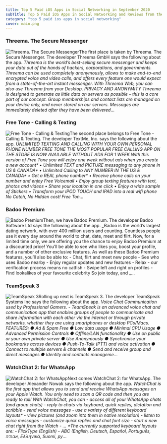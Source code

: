 ```yaml
---
title: Top 5 Paid iOS Apps in Social Networking in September 2020
subTitle: Top 5 Paid iOS Apps in Social Networking and Reviews from the AppStore in September 2020.
category: "top 5 paid ios apps in social networking"
cover: main.png
---
```


### Threema. The Secure Messenger

![Threema. The Secure Messenger](https://is5-ssl.mzstatic.com/image/thumb/Purple114/v4/eb/57/6d/eb576d47-6bd6-729e-8b00-1428602e4cb4/AppIcon-0-0-1x_U007emarketing-0-0-0-10-0-0-sRGB-0-0-0-GLES2_U002c0-512MB-85-220-0-0.png/100x100bb.png)The first place is taken by Threema. The Secure Messenger. The developer Threema GmbH says the following about the app. _Threema is the world’s best-selling secure messenger and keeps your data out of the hands of hackers, corporations, and governments. Threema can be used completely anonymously, allows to make end-to-end encrypted voice and video calls, and offers every feature one would expect from a state-of-the-art instant messenger. With Threema Web, you can also use Threema from your Desktop.  PRIVACY AND ANONYMITY Threema is designed to generate as little data on servers as possible – this is a core part of our concept. Group memberships and contact lists are managed on your device only, and never stored on our servers. Messages are immediately deleted after they have been delivered_...

### Free Tone - Calling & Texting

![Free Tone - Calling & Texting](https://is3-ssl.mzstatic.com/image/thumb/Purple124/v4/99/80/d8/9980d85d-8868-8976-5c91-c663ea5e2bcc/AppIcon-0-0-1x_U007emarketing-0-0-0-7-0-0-sRGB-0-0-0-GLES2_U002c0-512MB-85-220-0-0.png/100x100bb.png)The second place belongs to Free Tone - Calling & Texting. The developer TextMe, Inc. says the following about the app. _UNLIMITED TEXTING AND CALLING WITH YOUR OWN PERSONAL PHONE NUMBER  FREE TONE THE MOST POPULAR FREE CALLING APP ON THE STORE IS NOW AVAILABLE WITHOUT ADS FOR 1 WEEK  With this version of Free Tone you will enjoy one week without ads when you create a new account*  • Unlimited TEXT and PICTURE messaging to any phone in US & CANADA* • Unlimited Calling to ANY NUMBER IN THE US & CANADA* • Get a REAL phone number* • Receive phone calls on your number and enjoy Free Voicemail • Enjoy group texting features with text, photos and videos • Share your location in one click • Enjoy a wide sample of Stickers • Transform your IPOD TOUCH and IPAD into a real wifi phone  No Catch, No Hidden cost!  Free Ton_...

### Badoo Premium

![Badoo Premium](https://is2-ssl.mzstatic.com/image/thumb/Purple124/v4/ca/67/85/ca67852a-57c6-e6fb-1473-1fbfdfed7fba/AppIcon-0-0-1x_U007emarketing-0-0-0-7-0-0-sRGB-0-0-0-GLES2_U002c0-512MB-85-220-0-0.png/100x100bb.png)Then, we have Badoo Premium. The developer Badoo Software Ltd says the following about the app. _Badoo is the world’s largest dating network, with over 400 million users and counting. Countless people use it every day around the world to chat, date, meet and flirt.  Now, for a limited time only, we are offering you the chance to enjoy Badoo Premium at a discounted price! You’ll be able to see who likes you, boost your profile, and a number of other exclusive features.  As well as these Badoo Premium features, you’ll also be able to:  -  Chat, flirt and meet new people - See who uses Badoo nearby - Enjoy regular updates and new features - Relax - our verification process means no catfish - Swipe left and right on profiles - Find lookalikes of your favourite celebrity  So join today, and _...

### TeamSpeak 3

![TeamSpeak 3](https://is5-ssl.mzstatic.com/image/thumb/Purple123/v4/9a/4b/94/9a4b94c0-15a2-6b55-1e08-2482e1cda48c/AppIcon-0-0-1x_U007emarketing-0-0-0-7-0-0-sRGB-0-0-0-GLES2_U002c0-512MB-85-220-0-0.png/100x100bb.png)Rolling up next is TeamSpeak 3. The developer TeamSpeak Systems Inc says the following about the app. _Voice Chat Communication used by Professional Gamers.     -   TeamSpeak is an advanced voice chat and communication app that enables groups of people to communicate and share information with each other via the internet or through private networks, whether they are using smartphones or desktop PCs/Macs.  FEATURES: ● Ad & Spam Free ● Low data usage ● Minimal CPU Usage ● Advanced Permission Controls ● Offline/LAN functionality ● Use on public or your own private server ● Use Anonymously ● Synchronise your bookmarks across devices ● Push-To-Talk (PTT) and voice activation ● Connect to multiple servers & channels ● Send and receive group and direct messages ● Identity and contacts manageme_...

### WatchChat 2: for WhatsApp

![WatchChat 2: for WhatsApp](https://is3-ssl.mzstatic.com/image/thumb/Purple114/v4/07/4b/5d/074b5d30-0a0b-c1bc-daa3-d2519bde64bb/AppIcon-2-0-0-1x_U007emarketing-0-0-0-10-0-0-sRGB-0-0-0-GLES2_U002c0-512MB-85-220-0-0.png/100x100bb.png)Next comes WatchChat 2: for WhatsApp. The developer Alexander Nowak says the following about the app. _WatchChat is the first app that allows you to send and receive WhatsApp messages on your Apple Watch. You only need to scan a QR code and then you are ready to roll!  With WatchChat, you can - access all of your WhatsApp chats (and group chats) - reply to chats via keyboard, quick replies, dictation and scribble - send voice messages - use a variety of different keyboard layouts* - view pictures (and zoom into them in native resolution) - listen to voice messages - customize quick replies and chat font size - start a new chat right from the Watch - …  *The currently supported keyboard layouts are:  - FlickType (English)  - ABC (English, Deutsch, Español, Português, אבגדה, Ελληνικά, Suomi, ру_...

